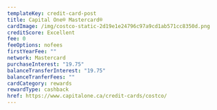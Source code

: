 ```yaml
---
templateKey: credit-card-post
title: Capital One® Mastercard®
cardImage: /img/costco-static-2d19e1e24796c97a9cd1ab571cc8350d.png
creditScore: Excellent
fee: 0
feeOptions: nofees
firstYearFee: ""
network: Mastercard
purchaseInterest: "19.75"
balanceTransferInterest: "19.75"
balanceTranferFees: ""
cardCategory: rewards
rewardType: cashback
href: https://www.capitalone.ca/credit-cards/costco/
---
```

